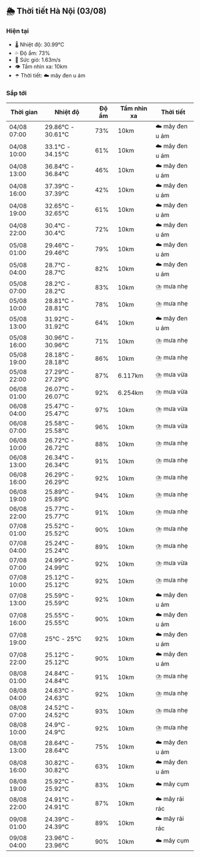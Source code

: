 ## 🌦️ Thời tiết Hà Nội (03/08)

### Hiện tại

- 🌡️ Nhiệt độ: 30.99℃
- 💦 Độ ẩm: 73%
- 💨 Sức gió: 1.63m/s
- 👁️ Tầm nhìn xa: 10km
- ☂️ Thời tiết: ☁️ mây đen u ám

### Sắp tới

| Thời gian | Nhiệt độ | Độ ẩm | Tầm nhìn xa | Thời tiết |
| --- | --- | --- | --- | --- |
| 04/08 07:00 | 29.86℃ - 30.61℃ | 73% | 10km | ☁️ mây đen u ám |
| 04/08 10:00 | 33.1℃ - 34.15℃ | 61% | 10km | ☁️ mây đen u ám |
| 04/08 13:00 | 36.84℃ - 36.84℃ | 46% | 10km | ☁️ mây đen u ám |
| 04/08 16:00 | 37.39℃ - 37.39℃ | 42% | 10km | ☁️ mây đen u ám |
| 04/08 19:00 | 32.65℃ - 32.65℃ | 61% | 10km | ☁️ mây đen u ám |
| 04/08 22:00 | 30.4℃ - 30.4℃ | 72% | 10km | ☁️ mây đen u ám |
| 05/08 01:00 | 29.46℃ - 29.46℃ | 79% | 10km | ☁️ mây đen u ám |
| 05/08 04:00 | 28.7℃ - 28.7℃ | 82% | 10km | ☁️ mây đen u ám |
| 05/08 07:00 | 28.2℃ - 28.2℃ | 83% | 10km | ⛈️ mưa nhẹ |
| 05/08 10:00 | 28.81℃ - 28.81℃ | 78% | 10km | ⛈️ mưa nhẹ |
| 05/08 13:00 | 31.92℃ - 31.92℃ | 64% | 10km | ☁️ mây đen u ám |
| 05/08 16:00 | 30.96℃ - 30.96℃ | 71% | 10km | ⛈️ mưa nhẹ |
| 05/08 19:00 | 28.18℃ - 28.18℃ | 86% | 10km | ⛈️ mưa nhẹ |
| 05/08 22:00 | 27.29℃ - 27.29℃ | 87% | 6.117km | ⛈️ mưa vừa |
| 06/08 01:00 | 26.07℃ - 26.07℃ | 92% | 6.254km | ⛈️ mưa vừa |
| 06/08 04:00 | 25.47℃ - 25.47℃ | 97% | 10km | ⛈️ mưa vừa |
| 06/08 07:00 | 25.58℃ - 25.58℃ | 96% | 10km | ⛈️ mưa vừa |
| 06/08 10:00 | 26.72℃ - 26.72℃ | 88% | 10km | ⛈️ mưa nhẹ |
| 06/08 13:00 | 26.34℃ - 26.34℃ | 91% | 10km | ⛈️ mưa nhẹ |
| 06/08 16:00 | 26.29℃ - 26.29℃ | 92% | 10km | ⛈️ mưa nhẹ |
| 06/08 19:00 | 25.89℃ - 25.89℃ | 94% | 10km | ⛈️ mưa nhẹ |
| 06/08 22:00 | 25.77℃ - 25.77℃ | 91% | 10km | ⛈️ mưa nhẹ |
| 07/08 01:00 | 25.52℃ - 25.52℃ | 90% | 10km | ⛈️ mưa nhẹ |
| 07/08 04:00 | 25.24℃ - 25.24℃ | 89% | 10km | ⛈️ mưa nhẹ |
| 07/08 07:00 | 24.99℃ - 24.99℃ | 92% | 10km | ⛈️ mưa vừa |
| 07/08 10:00 | 25.12℃ - 25.12℃ | 92% | 10km | ⛈️ mưa nhẹ |
| 07/08 13:00 | 25.59℃ - 25.59℃ | 92% | 10km | ☁️ mây đen u ám |
| 07/08 16:00 | 25.55℃ - 25.55℃ | 90% | 10km | ☁️ mây đen u ám |
| 07/08 19:00 | 25℃ - 25℃ | 92% | 10km | ☁️ mây đen u ám |
| 07/08 22:00 | 25.12℃ - 25.12℃ | 90% | 10km | ☁️ mây đen u ám |
| 08/08 01:00 | 24.84℃ - 24.84℃ | 91% | 10km | ⛈️ mưa nhẹ |
| 08/08 04:00 | 24.63℃ - 24.63℃ | 92% | 10km | ⛈️ mưa nhẹ |
| 08/08 07:00 | 24.52℃ - 24.52℃ | 93% | 10km | ⛈️ mưa nhẹ |
| 08/08 10:00 | 24.9℃ - 24.9℃ | 92% | 10km | ⛈️ mưa nhẹ |
| 08/08 13:00 | 28.64℃ - 28.64℃ | 75% | 10km | ☁️ mây đen u ám |
| 08/08 16:00 | 30.82℃ - 30.82℃ | 63% | 10km | ☁️ mây đen u ám |
| 08/08 19:00 | 25.92℃ - 25.92℃ | 83% | 10km | ☁️ mây cụm |
| 08/08 22:00 | 24.91℃ - 24.91℃ | 87% | 10km | ☁️ mây rải rác |
| 09/08 01:00 | 24.39℃ - 24.39℃ | 89% | 10km | ☁️ mây rải rác |
| 09/08 04:00 | 23.96℃ - 23.96℃ | 90% | 10km | ☁️ mây cụm |
